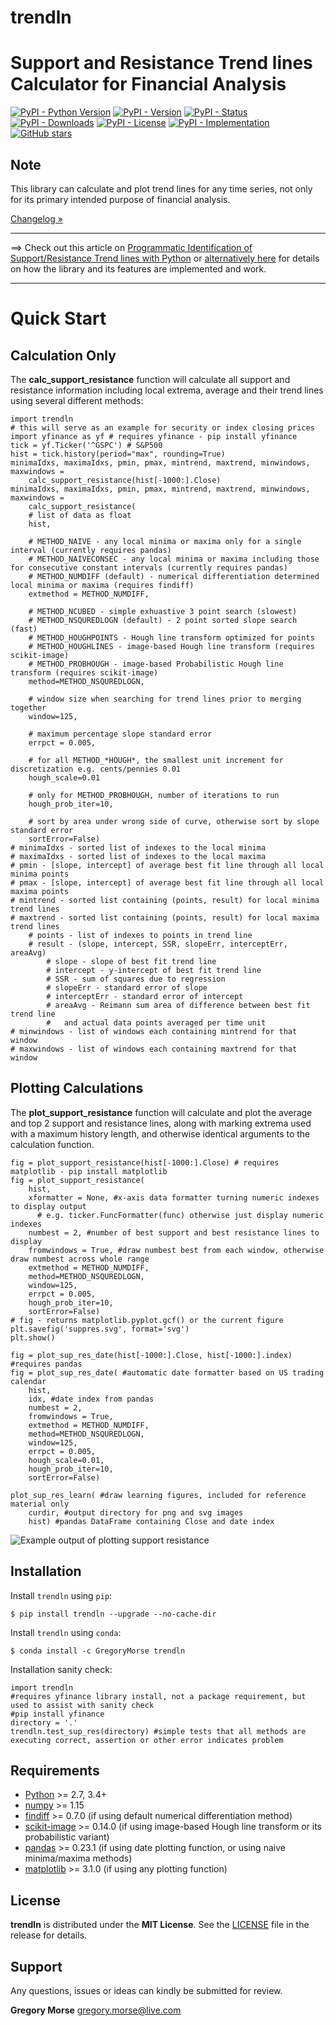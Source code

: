 # trendln

Support and Resistance Trend lines Calculator for Financial Analysis
====================================================================

[![PyPI - Python Version](https://img.shields.io/pypi/pyversions/trendln)](https://pypi.python.org/pypi/trendln)
[![PyPI - Version](https://img.shields.io/pypi/v/trendln.svg?maxAge=60)](https://pypi.python.org/pypi/trendln)
[![PyPI - Status](https://img.shields.io/pypi/status/trendln.svg?maxAge=60)](https://pypi.python.org/pypi/trendln)
[![PyPI - Downloads](https://img.shields.io/pypi/dm/trendln.svg?maxAge=2592000&label=installs&color=%2327B1FF)](https://pypi.python.org/pypi/trendln)
[![PyPI - License](https://img.shields.io/pypi/l/trendln)](https://pypi.python.org/pypi/trendln)
[![PyPI - Implementation](https://img.shields.io/pypi/implementation/trendln)](https://pypi.python.org/pypi/trendln)
[![GitHub stars](https://img.shields.io/github/stars/GregoryMorse/trendln?style=social)](https://github.com/GregoryMorse/trendln)

Note
----

This library can calculate and plot trend lines for any time series, not only for its primary intended purpose of financial analysis.

[Changelog »](./CHANGELOG.md)

---

==> Check out this article on [Programmatic Identification of Support/Resistance Trend lines with Python](https://towardsdatascience.com/programmatic-identification-of-support-resistance-trend-lines-with-python-d797a4a90530) or [alternatively here](https://medium.com/@gregory.morse1/programmatic-identification-of-support-resistance-trend-lines-with-python-d797a4a90530)
for details on how the library and its features are implemented and work.

---

Quick Start
===========

Calculation Only
----------------

The **calc_support_resistance** function will calculate all support and
resistance information including local extrema, average and their
trend lines using several different methods:

	import trendln
	# this will serve as an example for security or index closing prices
	import yfinance as yf # requires yfinance - pip install yfinance
	tick = yf.Ticker('^GSPC') # S&P500
	hist = tick.history(period="max", rounding=True)
	minimaIdxs, maximaIdxs, pmin, pmax, mintrend, maxtrend, minwindows, maxwindows =
		calc_support_resistance(hist[-1000:].Close)
	minimaIdxs, maximaIdxs, pmin, pmax, mintrend, maxtrend, minwindows, maxwindows =
		calc_support_resistance(
		# list of data as float
		hist,

		# METHOD_NAIVE - any local minima or maxima only for a single interval (currently requires pandas)
		# METHOD_NAIVECONSEC - any local minima or maxima including those for consecutive constant intervals (currently requires pandas)
		# METHOD_NUMDIFF (default) - numerical differentiation determined local minima or maxima (requires findiff)
		extmethod = METHOD_NUMDIFF,
		
		# METHOD_NCUBED - simple exhuastive 3 point search (slowest)
		# METHOD_NSQUREDLOGN (default) - 2 point sorted slope search (fast)
		# METHOD_HOUGHPOINTS - Hough line transform optimized for points
		# METHOD_HOUGHLINES - image-based Hough line transform (requires scikit-image)
		# METHOD_PROBHOUGH - image-based Probabilistic Hough line transform (requires scikit-image)
		method=METHOD_NSQUREDLOGN,
		
		# window size when searching for trend lines prior to merging together
		window=125,
		
		# maximum percentage slope standard error
		errpct = 0.005,
		
		# for all METHOD_*HOUGH*, the smallest unit increment for discretization e.g. cents/pennies 0.01
		hough_scale=0.01
		
		# only for METHOD_PROBHOUGH, number of iterations to run
		hough_prob_iter=10,
		
		# sort by area under wrong side of curve, otherwise sort by slope standard error
		sortError=False)
	# minimaIdxs - sorted list of indexes to the local minima
	# maximaIdxs - sorted list of indexes to the local maxima
	# pmin - [slope, intercept] of average best fit line through all local minima points
	# pmax - [slope, intercept] of average best fit line through all local maxima points
	# mintrend - sorted list containing (points, result) for local minima trend lines
	# maxtrend - sorted list containing (points, result) for local maxima trend lines
		# points - list of indexes to points in trend line
		# result - (slope, intercept, SSR, slopeErr, interceptErr, areaAvg)
			# slope - slope of best fit trend line
			# intercept - y-intercept of best fit trend line
			# SSR - sum of squares due to regression
			# slopeErr - standard error of slope
			# interceptErr - standard error of intercept
			# areaAvg - Reimann sum area of difference between best fit trend line
			#   and actual data points averaged per time unit
	# minwindows - list of windows each containing mintrend for that window
	# maxwindows - list of windows each containing maxtrend for that window

Plotting Calculations
---------------------
The **plot_support_resistance** function will calculate and plot the average
and top 2 support and resistance lines, along with marking extrema used with
a maximum history length, and otherwise identical arguments to the
calculation function.

	fig = plot_support_resistance(hist[-1000:].Close) # requires matplotlib - pip install matplotlib
	fig = plot_support_resistance(
		hist,
		xformatter = None, #x-axis data formatter turning numeric indexes to display output
		  # e.g. ticker.FuncFormatter(func) otherwise just display numeric indexes
		numbest = 2, #number of best support and best resistance lines to display
		fromwindows = True, #draw numbest best from each window, otherwise draw numbest across whole range
		extmethod = METHOD_NUMDIFF,
		method=METHOD_NSQUREDLOGN,
		window=125,
		errpct = 0.005,
		hough_prob_iter=10,
		sortError=False)
	# fig - returns matplotlib.pyplot.gcf() or the current figure
	plt.savefig('suppres.svg', format='svg')
	plt.show()
	
	fig = plot_sup_res_date(hist[-1000:].Close, hist[-1000:].index) #requires pandas
	fig = plot_sup_res_date( #automatic date formatter based on US trading calendar
		hist,
		idx, #date index from pandas
		numbest = 2,
		fromwindows = True,
		extmethod = METHOD_NUMDIFF,
		method=METHOD_NSQUREDLOGN,
		window=125,
		errpct = 0.005,
		hough_scale=0.01,
		hough_prob_iter=10,
		sortError=False)
	
	plot_sup_res_learn( #draw learning figures, included for reference material only
		curdir, #output directory for png and svg images
		hist) #pandas DataFrame containing Close and date index
	
![Example output of plotting support resistance](https://github.com/GregoryMorse/trendln/blob/master/img/suppres.svg)

Installation
------------

Install ``trendln`` using ``pip``:

    $ pip install trendln --upgrade --no-cache-dir


Install ``trendln`` using ``conda``:

    $ conda install -c GregoryMorse trendln

Installation sanity check:

	import trendln
	#requires yfinance library install, not a package requirement, but used to assist with sanity check
	#pip install yfinance
	directory = '.'
	trendln.test_sup_res(directory) #simple tests that all methods are executing correct, assertion or other error indicates problem

Requirements
------------

* [Python](https://www.python.org) >= 2.7, 3.4+
* [numpy](http://www.numpy.org) >= 1.15
* [findiff](https://github.com/maroba/findiff) >= 0.7.0 (if using default numerical differentiation method)
* [scikit-image](https://scikit-image.org) >= 0.14.0 (if using image-based Hough line transform or its probabilistic variant)
* [pandas](https://github.com/pydata/pandas) >= 0.23.1 (if using date plotting function, or using naive minima/maxima methods)
* [matplotlib](https://matplotlib.org) >= 3.1.0 (if using any plotting function)


License
-------

**trendln** is distributed under the **MIT License**. See the [LICENSE](./LICENSE) file in the release for details.

Support
-------

Any questions, issues or ideas can kindly be submitted for review.

**Gregory Morse**
<gregory.morse@live.com>
